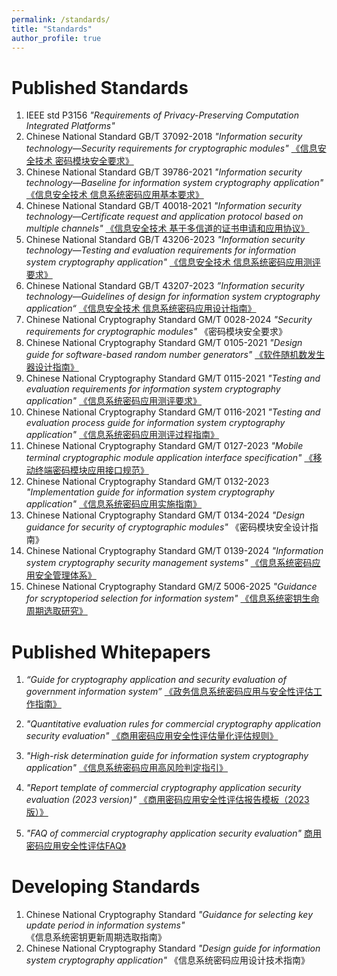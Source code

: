 ```yaml
---
permalink: /standards/
title: "Standards"
author_profile: true
---
```


Published Standards
======
1. IEEE std P3156 *"Requirements of Privacy-Preserving Computation Integrated Platforms"* 
1. Chinese National Standard GB/T 37092-2018 *"Information security technology—Security requirements for cryptographic modules"* [《信息安全技术 密码模块安全要求》](http://openstd.samr.gov.cn/bzgk/gb/newGbInfo?hcno=91CF88FCE66F0F057DED0272AC726657)
1.  Chinese National Standard GB/T 39786-2021 *"Information security technology—Baseline for information system cryptography application"* [《信息安全技术 信息系统密码应用基本要求》](http://openstd.samr.gov.cn/bzgk/gb/newGbInfo?hcno=53282C88712CE157043B7A2C590278FC)
1.  Chinese National Standard GB/T 40018-2021 *"Information security technology—Certificate request and application protocol based on multiple channels"* [《信息安全技术 基于多信道的证书申请和应用协议》](http://openstd.samr.gov.cn/bzgk/gb/newGbInfo?hcno=BE06BC25AF2EC422E3858B8555E56DAF)
1.  Chinese National Standard GB/T 43206-2023 *"Information security technology—Testing and evaluation requirements for information system cryptography application"* [《信息安全技术 信息系统密码应用测评要求》](https://openstd.samr.gov.cn/bzgk/gb/newGbInfo?hcno=EE1B34C97A17C6F13FA9A9D891C144C2)
1.  Chinese National Standard GB/T 43207-2023 *”Information security technology—Guidelines of design for information system cryptography application“* [《信息安全技术 信息系统密码应用设计指南》](https://openstd.samr.gov.cn/bzgk/gb/newGbInfo?hcno=851A7FC4DDC2F6E9BE2677127863CCF8)
1. Chinese National Cryptography Standard GM/T 0028-2024  *"Security requirements for cryptographic modules"*  《密码模块安全要求》
1. Chinese National Cryptography Standard GM/T 0105-2021 *"Design guide for software-based random number generators"* [《软件随机数发生器设计指南》](http://www.gmbz.org.cn/main/viewfile/20220805030917319802.html)
1. Chinese National Cryptography Standard GM/T 0115-2021 *"Testing and evaluation requirements for information system cryptography application"* [《信息系统密码应用测评要求》](http://www.gmbz.org.cn/main/viewfile/20230621002416776508.html)
1. Chinese National Cryptography Standard GM/T 0116-2021  *"Testing and evaluation process guide for information system cryptography application"*  [《信息系统密码应用测评过程指南》](http://www.gmbz.org.cn/main/viewfile/20230621002616838702.html)
1. Chinese National Cryptography Standard GM/T 0127-2023  *"Mobile terminal cryptographic module application interface specification"*  [《移动终端密码模块应用接口规范》](http://www.gmbz.org.cn/main/viewfile/20240628180551850828.html)
1. Chinese National Cryptography Standard GM/T 0132-2023  *"Implementation guide for information system cryptography application"*  [《信息系统密码应用实施指南》](http://www.gmbz.org.cn/main/viewfile/20240628185558475736.html)
1. Chinese National Cryptography Standard GM/T 0134-2024  *"Design guidance for security of cryptographic modules"*  《密码模块安全设计指南》
1. Chinese National Cryptography Standard GM/T 0139-2024  *"Information system cryptography security management systems"*  [《信息系统密码应用安全管理体系》](http://www.gmbz.org.cn/main/viewfile/20240628180551850828.html)
1. Chinese National Cryptography Standard GM/Z 5006-2025  *"Guidance for scryptoperiod selection for information system"*  [《信息系统密钥生命周期选取研究》](http://www.gmbz.org.cn/main/viewfile/2025012221214530877.html)




Published Whitepapers 
======
 1. *“Guide for cryptography application and security evaluation of government information system”* [《政务信息系统密码应用与安全性评估工作指南》](http://www.gov.cn/xinwen/2020-09/24/content_5546655.htm)

1. *"Quantitative evaluation rules for commercial cryptography application security evaluation"* [《商用密码应用安全性评估量化评估规则》](http://www.scctc.org.cn/upload/fckeditor/%E9%99%84%E4%BB%B62.%E5%95%86%E7%94%A8%E5%AF%86%E7%A0%81%E5%BA%94%E7%94%A8%E5%AE%89%E5%85%A8%E6%80%A7%E8%AF%84%E4%BC%B0%E9%87%8F%E5%8C%96%E8%AF%84%E4%BC%B0%E8%A7%84%E5%88%99.pdf(1).pdf)
1. *"High-risk determination guide for information system cryptography application"* [《信息系统密码应用高风险判定指引》](http://www.scctc.org.cn/upload/fckeditor/%E9%99%84%E4%BB%B61.%E4%BF%A1%E6%81%AF%E7%B3%BB%E7%BB%9F%E5%AF%86%E7%A0%81%E5%BA%94%E7%94%A8%E9%AB%98%E9%A3%8E%E9%99%A9%E5%88%A4%E5%AE%9A%E6%8C%87%E5%BC%95.pdf(1).pdf)
1. *"Report template of commercial cryptography application security evaluation (2023 version)"* [《商用密码应用安全性评估报告模板（2023版）》](http://www.scctc.org.cn/upload/fckeditor/%E9%99%84%E4%BB%B63.%E5%95%86%E7%94%A8%E5%AF%86%E7%A0%81%E5%BA%94%E5%AE%89%E5%85%A8%E6%80%A7%E8%AF%84%E4%BC%B0%E6%8A%A5%E5%91%8A%E6%A8%A1%E6%9D%BF%EF%BC%882021%E7%89%88%EF%BC%89.zip(1).zip)

1. *"FAQ of commercial cryptography application security evaluation"* [商用密码应用安全性评估FAQ》](http://www.scctc.org.cn/upload/fckeditor/%E5%95%86%E7%94%A8%E5%AF%86%E7%A0%81%E5%BA%94%E7%94%A8%E5%AE%89%E5%85%A8%E6%80%A7%E8%AF%84%E4%BC%B0faq.pdf)

Developing Standards
======
1. Chinese National Cryptography Standard *"Guidance for selecting key update period in information systems"* 《信息系统密钥更新周期选取指南》
1. Chinese National Cryptography Standard *"Design guide for information system cryptography application"* 《信息系统密码应用设计技术指南》


